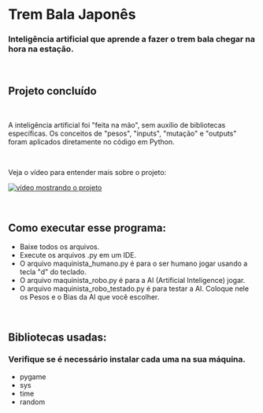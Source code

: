 <h1>Trem Bala Japonês</h1>

<h3>Inteligência artificial que aprende a fazer o trem bala chegar na hora na estação.</h3>

<br>

<h2>Projeto concluído</h2>

<br>
<p>
A inteligência artificial foi "feita na mão", sem auxílio de bibliotecas específicas. Os conceitos de "pesos", "inputs", "mutação" e "outputs" foram aplicados diretamente no código em Python.
</p>
<br>

<p>
Veja o vídeo para entender mais sobre o projeto:
<p>
 
[![vídeo mostrando o projeto](https://img.youtube.com/vi/QuS6kqefdmw/0.jpg)](https://www.youtube.com/watch?v=QuS6kqefdmw)
  
<br>
<h2>Como executar esse programa:</h2>
<ul>
<li>Baixe todos os arquivos.</li>
<li>Execute os arquivos .py em um IDE.</li>
<li>O arquivo maquinista_humano.py é para o ser humano jogar usando a tecla "d" do teclado.</li>
<li>O arquivo maquinista_robo.py é para a AI (Artificial Inteligence) jogar.</li>
<li>O arquivo maquinista_robo_testado.py é para testar a AI. Coloque nele os Pesos e o Bias da AI que você escolher.</li>
</ul>

<br>

<h2>Bibliotecas usadas:</h2>
<h3>Verifique se é necessário instalar cada uma na sua máquina.</h3>
<ul>
<li>pygame</li>
<li>sys</li>
<li>time</li>
<li>random</li>  
</ul>
